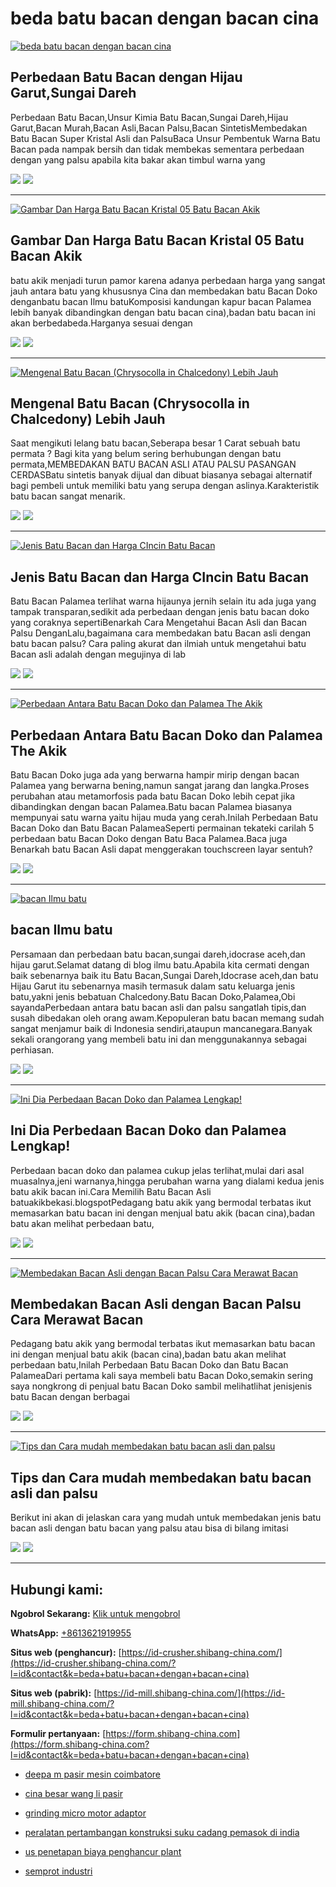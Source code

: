 # beda batu bacan dengan bacan cina

<a href="https://swt.shibang-china.com/?l=id&img&k=beda+batu+bacan+dengan+bacan+cina" target="_blank">![beda batu bacan dengan bacan cina](http://static.shibang-china.com/all-800x300/921.jpg)</a>

## Perbedaan Batu Bacan dengan Hijau Garut,Sungai Dareh
Perbedaan Batu Bacan,Unsur Kimia Batu Bacan,Sungai Dareh,Hijau Garut,Bacan Murah,Bacan Asli,Bacan Palsu,Bacan SintetisMembedakan Batu Bacan Super Kristal Asli dan PalsuBaca Unsur Pembentuk Warna Batu Bacan pada nampak bersih dan tidak membekas sementara perbedaan dengan yang palsu apabila kita bakar akan timbul warna yang


<a href="https://whatsapp.shibangsoft.com/WhatsApp.php" target="_blank" title="WhatsApp">![](http://static.shibang-china.com/icon/whatsapp.png)</a> <a href="https://swt.shibang-china.com/?l=id&icon&k=beda+batu+bacan+dengan+bacan+cina" target="_blank">![](http://static.shibang-china.com/icon/chat-id.png)</a>

---

<a href="https://swt.shibang-china.com/?l=id&img&k=beda+batu+bacan+dengan+bacan+cina" target="_blank">![Gambar Dan Harga Batu Bacan Kristal 05 Batu Bacan Akik](http://static.shibang-china.com/all-800x300/1485.jpg)</a>

## Gambar Dan Harga Batu Bacan Kristal 05 Batu Bacan Akik
batu akik menjadi turun pamor karena adanya perbedaan harga yang sangat jauh antara batu yang khususnya Cina dan membedakan batu Bacan Doko denganbatu bacan Ilmu batuKomposisi kandungan kapur bacan Palamea lebih banyak dibandingkan dengan batu bacan cina),badan batu bacan ini akan berbedabeda.Harganya sesuai dengan


<a href="https://whatsapp.shibangsoft.com/WhatsApp.php" target="_blank" title="WhatsApp">![](http://static.shibang-china.com/icon/whatsapp.png)</a> <a href="https://swt.shibang-china.com/?l=id&icon&k=beda+batu+bacan+dengan+bacan+cina" target="_blank">![](http://static.shibang-china.com/icon/chat-id.png)</a>

---

<a href="https://swt.shibang-china.com/?l=id&img&k=beda+batu+bacan+dengan+bacan+cina" target="_blank">![Mengenal Batu Bacan (Chrysocolla in Chalcedony) Lebih Jauh](http://static.shibang-china.com/all-800x300/313.jpg)</a>

## Mengenal Batu Bacan (Chrysocolla in Chalcedony) Lebih Jauh
Saat mengikuti lelang batu bacan,Seberapa besar 1 Carat sebuah batu permata ? Bagi kita yang belum sering berhubungan dengan batu permata,MEMBEDAKAN BATU BACAN ASLI ATAU PALSU PASANGAN CERDASBatu sintetis banyak dijual dan dibuat biasanya sebagai alternatif bagi pembeli untuk memiliki batu yang serupa dengan aslinya.Karakteristik batu bacan sangat menarik.


<a href="https://whatsapp.shibangsoft.com/WhatsApp.php" target="_blank" title="WhatsApp">![](http://static.shibang-china.com/icon/whatsapp.png)</a> <a href="https://swt.shibang-china.com/?l=id&icon&k=beda+batu+bacan+dengan+bacan+cina" target="_blank">![](http://static.shibang-china.com/icon/chat-id.png)</a>

---

<a href="https://swt.shibang-china.com/?l=id&img&k=beda+batu+bacan+dengan+bacan+cina" target="_blank">![Jenis Batu Bacan dan Harga CIncin Batu Bacan](http://static.shibang-china.com/all-800x300/68.jpg)</a>

## Jenis Batu Bacan dan Harga CIncin Batu Bacan
Batu Bacan Palamea terlihat warna hijaunya jernih selain itu ada juga yang tampak transparan,sedikit ada perbedaan dengan jenis batu bacan doko yang coraknya sepertiBenarkah Cara Mengetahui Bacan Asli dan Bacan Palsu DenganLalu,bagaimana cara membedakan batu Bacan asli dengan batu bacan palsu? Cara paling akurat dan ilmiah untuk mengetahui batu Bacan asli adalah dengan megujinya di lab


<a href="https://whatsapp.shibangsoft.com/WhatsApp.php" target="_blank" title="WhatsApp">![](http://static.shibang-china.com/icon/whatsapp.png)</a> <a href="https://swt.shibang-china.com/?l=id&icon&k=beda+batu+bacan+dengan+bacan+cina" target="_blank">![](http://static.shibang-china.com/icon/chat-id.png)</a>

---

<a href="https://swt.shibang-china.com/?l=id&img&k=beda+batu+bacan+dengan+bacan+cina" target="_blank">![Perbedaan Antara Batu Bacan Doko dan Palamea The Akik](http://static.shibang-china.com/all-800x300/814.jpg)</a>

## Perbedaan Antara Batu Bacan Doko dan Palamea The Akik
Batu Bacan Doko juga ada yang berwarna hampir mirip dengan bacan Palamea yang berwarna bening,namun sangat jarang dan langka.Proses perubahan atau metamorfosis pada batu Bacan Doko lebih cepat jika dibandingkan dengan bacan Palamea.Batu bacan Palamea biasanya mempunyai satu warna yaitu hijau muda yang cerah.Inilah Perbedaan Batu Bacan Doko dan Batu Bacan PalameaSeperti permainan tekateki carilah 5 perbedaan batu Bacan Doko dengan Batu Baca Palamea.Baca juga Benarkah batu Bacan Asli dapat menggerakan touchscreen layar sentuh?


<a href="https://whatsapp.shibangsoft.com/WhatsApp.php" target="_blank" title="WhatsApp">![](http://static.shibang-china.com/icon/whatsapp.png)</a> <a href="https://swt.shibang-china.com/?l=id&icon&k=beda+batu+bacan+dengan+bacan+cina" target="_blank">![](http://static.shibang-china.com/icon/chat-id.png)</a>

---

<a href="https://swt.shibang-china.com/?l=id&img&k=beda+batu+bacan+dengan+bacan+cina" target="_blank">![bacan Ilmu batu](http://static.shibang-china.com/all-800x300/809.jpg)</a>

## bacan Ilmu batu
Persamaan dan perbedaan batu bacan,sungai dareh,idocrase aceh,dan hijau garut.Selamat datang di blog ilmu batu.Apabila kita cermati dengan baik sebenarnya baik itu Batu Bacan,Sungai Dareh,Idocrase aceh,dan batu Hijau Garut itu sebenarnya masih termasuk dalam satu keluarga jenis batu,yakni jenis bebatuan Chalcedony.Batu Bacan Doko,Palamea,Obi sayandaPerbedaan antara batu bacan asli dan palsu sangatlah tipis,dan susah dibedakan oleh orang awam.Kepopuleran batu bacan memang sudah sangat menjamur baik di Indonesia sendiri,ataupun mancanegara.Banyak sekali orangorang yang membeli batu ini dan menggunakannya sebagai perhiasan.


<a href="https://whatsapp.shibangsoft.com/WhatsApp.php" target="_blank" title="WhatsApp">![](http://static.shibang-china.com/icon/whatsapp.png)</a> <a href="https://swt.shibang-china.com/?l=id&icon&k=beda+batu+bacan+dengan+bacan+cina" target="_blank">![](http://static.shibang-china.com/icon/chat-id.png)</a>

---

<a href="https://swt.shibang-china.com/?l=id&img&k=beda+batu+bacan+dengan+bacan+cina" target="_blank">![Ini Dia Perbedaan Bacan Doko dan Palamea Lengkap!](http://static.shibang-china.com/all-800x300/1073.jpg)</a>

## Ini Dia Perbedaan Bacan Doko dan Palamea Lengkap!
Perbedaan bacan doko dan palamea cukup jelas terlihat,mulai dari asal muasalnya,jeni warnanya,hingga perubahan warna yang dialami kedua jenis batu akik bacan ini.Cara Memilih Batu Bacan Asli batuakikbekasi.blogspotPedagang batu akik yang bermodal terbatas ikut memasarkan batu bacan ini dengan menjual batu akik (bacan cina),badan batu akan melihat perbedaan batu,


<a href="https://whatsapp.shibangsoft.com/WhatsApp.php" target="_blank" title="WhatsApp">![](http://static.shibang-china.com/icon/whatsapp.png)</a> <a href="https://swt.shibang-china.com/?l=id&icon&k=beda+batu+bacan+dengan+bacan+cina" target="_blank">![](http://static.shibang-china.com/icon/chat-id.png)</a>

---

<a href="https://swt.shibang-china.com/?l=id&img&k=beda+batu+bacan+dengan+bacan+cina" target="_blank">![Membedakan Bacan Asli dengan Bacan Palsu Cara Merawat Bacan](http://static.shibang-china.com/all-800x300/755.jpg)</a>

## Membedakan Bacan Asli dengan Bacan Palsu Cara Merawat Bacan
Pedagang batu akik yang bermodal terbatas ikut memasarkan batu bacan ini dengan menjual batu akik (bacan cina),badan batu akan melihat perbedaan batu,Inilah Perbedaan Batu Bacan Doko dan Batu Bacan PalameaDari pertama kali saya membeli batu Bacan Doko,semakin sering saya nongkrong di penjual batu Bacan Doko sambil melihatlihat jenisjenis batu Bacan dengan berbagai


<a href="https://whatsapp.shibangsoft.com/WhatsApp.php" target="_blank" title="WhatsApp">![](http://static.shibang-china.com/icon/whatsapp.png)</a> <a href="https://swt.shibang-china.com/?l=id&icon&k=beda+batu+bacan+dengan+bacan+cina" target="_blank">![](http://static.shibang-china.com/icon/chat-id.png)</a>

---

<a href="https://swt.shibang-china.com/?l=id&img&k=beda+batu+bacan+dengan+bacan+cina" target="_blank">![Tips dan Cara mudah membedakan batu bacan asli dan palsu](http://static.shibang-china.com/all-800x300/804.jpg)</a>

## Tips dan Cara mudah membedakan batu bacan asli dan palsu
Berikut ini akan di jelaskan cara yang mudah untuk membedakan jenis batu bacan asli dengan batu bacan yang palsu atau bisa di bilang imitasi

<a href="https://whatsapp.shibangsoft.com/WhatsApp.php" target="_blank" title="WhatsApp">![](http://static.shibang-china.com/icon/whatsapp.png)</a> <a href="https://swt.shibang-china.com/?l=id&icon&k=beda+batu+bacan+dengan+bacan+cina" target="_blank">![](http://static.shibang-china.com/icon/chat-id.png)</a>

---
## Hubungi kami:

**Ngobrol Sekarang:** [Klik untuk mengobrol](https://swt.shibang-china.com?l=id&contact&k=beda+batu+bacan+dengan+bacan+cina)

**WhatsApp:**  [+8613621919955](https://whatsapp.shibangsoft.com/WhatsApp.php)

**Situs web (penghancur):** [https://id-crusher.shibang-china.com/](https://id-crusher.shibang-china.com/?l=id&contact&k=beda+batu+bacan+dengan+bacan+cina)

**Situs web (pabrik):** [https://id-mill.shibang-china.com/](https://id-mill.shibang-china.com/?l=id&contact&k=beda+batu+bacan+dengan+bacan+cina)

**Formulir pertanyaan:** [https://form.shibang-china.com](https://form.shibang-china.com?l=id&contact&k=beda+batu+bacan+dengan+bacan+cina)

* [deepa m pasir mesin coimbatore](../31/deepa%20m%20pasir%20mesin%20coimbatore.md)

* [cina besar wang li pasir](../31/cina%20besar%20wang%20li%20pasir.md)

* [grinding micro motor adaptor](../39/grinding%20micro%20motor%20adaptor.md)

* [peralatan pertambangan konstruksi suku cadang pemasok di india](../34/peralatan%20pertambangan%20konstruksi%20suku%20cadang%20pemasok%20di%20india.md)

* [us penetapan biaya penghancur plant](../34/us%20penetapan%20biaya%20penghancur%20plant.md)

* [semprot industri](../39/semprot%20industri.md)